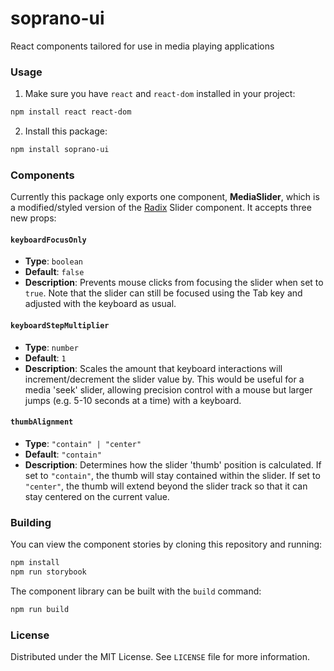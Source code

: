 # soprano-ui

React components tailored for use in media playing applications

### Usage

1. Make sure you have `react` and `react-dom` installed in your project:

```bash
npm install react react-dom
```

2. Install this package:

```bash
npm install soprano-ui
```

### Components

Currently this package only exports one component, **MediaSlider**, which is a modified/styled version of the [Radix](https://github.com/radix-ui/primitives) Slider component. It accepts three new props:

#### `keyboardFocusOnly`

- **Type**: `boolean`
- **Default**: `false`
- **Description**: Prevents mouse clicks from focusing the slider when set to `true`. Note that the slider can still be focused using the Tab key and adjusted with the keyboard as usual.

#### `keyboardStepMultiplier`

- **Type**: `number`
- **Default**: `1`
- **Description**: Scales the amount that keyboard interactions will increment/decrement the slider value by. This would be useful for a media 'seek' slider, allowing precision control with a mouse but larger jumps (e.g. 5-10 seconds at a time) with a keyboard.

#### `thumbAlignment`

- **Type**: `"contain" | "center"`
- **Default**: `"contain"`
- **Description**: Determines how the slider 'thumb' position is calculated. If set to `"contain"`, the thumb will stay contained within the slider. If set to `"center"`, the thumb will extend beyond the slider track so that it can stay centered on the current value.

### Building

You can view the component stories by cloning this repository and running:

```bash
npm install
npm run storybook
```

The component library can be built with the `build` command:

```bash
npm run build
```

### License
Distributed under the MIT License. See `LICENSE` file for more information.
